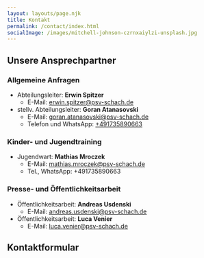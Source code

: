 ```yaml
---
layout: layouts/page.njk
title: Kontakt
permalink: /contact/index.html
socialImage: /images/mitchell-johnson-czrnxaiylzi-unsplash.jpg
---
```

## Unsere Ansprechpartner

### Allgemeine Anfragen
  * Abteilungsleiter: **Erwin Spitzer**
    * E-Mail: [erwin.spitzer@psv-schach.de](mailto:erwin.spitzer@psv-schach.de)
  * stellv. Abteilungsleiter: **Goran Atanasovski**
    * E-Mail: [goran.atanasovski@psv-schach.de](mailto:goran.atanasovski@psv-schach.de)
    * Telefon und WhatsApp: [+491735890663](tel:+491735890663)
### Kinder- und Jugendtraining
  * Jugendwart: **Mathias Mroczek**
    * E-Mail: [mathias.mroczek@psv-schach.de](mailto:mathias.mroczek@psv-schach.de)
    * Tel., WhatsApp: +491735890663
### Presse- und Öffentlichkeitsarbeit
  * Öffentlichkeitsarbeit: **Andreas Usdenski** 
    * E-Mail: [andreas.usdenski@psv-schach.de](mailto:andreas.usdenski@psv-schach.de)
  * Öffentlichkeitsarbeit: **Luca Venier**  
    * E-Mail: [luca.venier@psv-schach.de](mailto:luca.venier@psv-schach.de)

## Kontaktformular